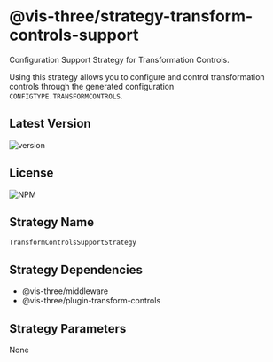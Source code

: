 # @vis-three/strategy-transform-controls-support

Configuration Support Strategy for Transformation Controls.

Using this strategy allows you to configure and control transformation controls through the generated configuration `CONFIGTYPE.TRANSFORMCONTROLS`.

## Latest Version

<img alt="version" src="https://img.shields.io/npm/v/@vis-three/strategy-transform-controls-support">

## License

<img alt="NPM" src="https://img.shields.io/npm/l/@vis-three/strategy-transform-controls-support?color=blue">

## Strategy Name

`TransformControlsSupportStrategy`

## Strategy Dependencies

- @vis-three/middleware
- @vis-three/plugin-transform-controls

## Strategy Parameters

None
